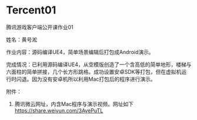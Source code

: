 # Tercent01
腾讯游戏客户端公开课作业01

姓名：黄号淞

作业内容：源码编译UE4，简单场景编辑后打包成Android演示。

完成情况：已利用源码编译UE4，从空模版创造了一个含高低的简单地形，楼梯与六面柱的简单拼接，几个长方形跳格。成功设置安卓SDK等打包，但在虚拟机运行时闪退。因为没有安卓机所以利用Mac打包后的程序进行演示。

附件：
1. 腾讯微云网址，内含Mac程序与演示视频。网址如下
  https://share.weiyun.com/3AyePuTL

